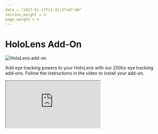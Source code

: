 ```yaml
---
date = "2017-01-17T12:41:37+07:00"
section_weight = 2
page_weight = 4
---
```


# HoloLens Add-On

<img src="/images/vr-ar/hololens_e200.webp" alt="HoloLens add-on" >

Add eye tracking powers to your HoloLens with our 200hz eye tracking add-ons. Follow the instructions in the video to install your add-on.

<iframe src="https://www.youtube.com/embed/nvNjlKp9-co" ></iframe>

